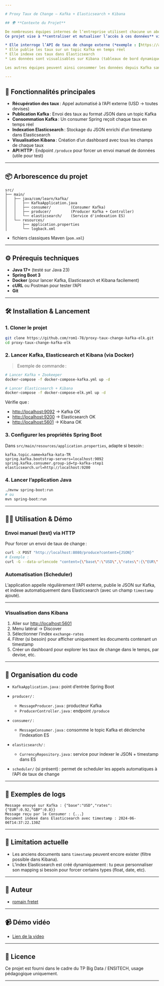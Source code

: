 ```yaml
---

# Proxy Taux de Change – Kafka + Elasticsearch + Kibana

## 🌍 **Contexte du Projet**

De nombreuses équipes internes de l’entreprise utilisent chacune un abonnement à une API de taux de change externe, ce qui génère des coûts importants.
Ce projet vise à **centraliser et mutualiser l’accès à ces données** via une application intermédiaire ("proxy") :

* Elle interroge l’API de taux de change externe (*exemple : [https://api.exchangerate-api.com/v4/latest/USD](https://api.exchangerate-api.com/v4/latest/USD)*)
* Elle publie les taux sur un topic Kafka en temps réel
* Elle indexe ces taux dans Elasticsearch
* Les données sont visualisables sur Kibana (tableaux de bord dynamiques)

Les autres équipes peuvent ainsi consommer les données depuis Kafka sans accès direct à l’API externe.

---
```


## 🚀 **Fonctionnalités principales**

* **Récupération des taux** : Appel automatisé à l’API externe (USD -> toutes devises)
* **Publication Kafka** : Envoi des taux au format JSON dans un topic Kafka
* **Consommation Kafka** : Un consumer Spring reçoit chaque taux en temps réel
* **Indexation Elasticsearch** : Stockage du JSON enrichi d’un timestamp dans Elasticsearch
* **Visualisation Kibana** : Création d’un dashboard avec tous les champs de chaque taux
* **API HTTP** : Endpoint `/produce` pour forcer un envoi manuel de données (utile pour test)

---

## 📦 **Arborescence du projet**

```
src/
├── main/
│   ├── java/com/learn/kafka/
│   │   ├── KafkaApplication.java
│   │   ├── consumer/         (Consumer Kafka)
│   │   ├── producer/         (Producer Kafka + Controller)
│   │   └── elasticsearch/    (Service d'indexation ES)
│   └── resources/
│       ├── application.properties
│       └── logback.xml
```

* fichiers classiques Maven (`pom.xml`)

---

## ⚙️ **Prérequis techniques**

* **Java 17+** (testé sur Java 23)
* **Spring Boot 3**
* **Docker** (pour lancer Kafka, Elasticsearch et Kibana facilement)
* **cURL** ou Postman pour tester l’API
* **Git**

---

## 🛠️ **Installation & Lancement**

### 1. **Cloner le projet**

```bash
git clone https://github.com/rom1-78/proxy-taux-change-kafka-elk.git
cd proxy-taux-change-kafka-elk
```

### 2. **Lancer Kafka, Elasticsearch et Kibana (via Docker)**

> Exemple de commande :

```bash
# Lancer Kafka + Zookeeper
docker-compose -f docker-compose-kafka.yml up -d

# Lancer Elasticsearch + Kibana
docker-compose -f docker-compose-elk.yml up -d
```

Vérifie que :

* [http://localhost:9092](http://localhost:9092) → Kafka OK
* [http://localhost:9200](http://localhost:9200) → Elasticsearch OK
* [http://localhost:5601](http://localhost:5601) → Kibana OK

### 3. **Configurer les propriétés Spring Boot**

Dans `src/main/resources/application.properties`, adapte si besoin :

```properties
kafka.topic.name=kafka-kata-TR
spring.kafka.bootstrap-servers=localhost:9092
spring.kafka.consumer.group-id=tp-kafka-step1
elasticsearch.url=http://localhost:9200
```

### 4. **Lancer l’application Java**

```bash
./mvnw spring-boot:run
# ou
mvn spring-boot:run
```

---

## 👨‍💻 **Utilisation & Démo**

### **Envoi manuel (test) via HTTP**

Pour forcer un envoi de taux de change :

```bash
curl -X POST "http://localhost:8080/produce?content={JSON}"
# Exemple :
curl -G --data-urlencode "content={\"base\":\"USD\",\"rates\":{\"EUR\":0.92,\"GBP\":0.8}}" http://localhost:8080/produce
```

### **Automatisation (Scheduler)**

L’application appelle régulièrement l’API externe, publie le JSON sur Kafka, et indexe automatiquement dans Elasticsearch (avec un champ `timestamp` ajouté).

---

### **Visualisation dans Kibana**

1. Aller sur [http://localhost:5601](http://localhost:5601)
2. Menu latéral → Discover
3. Sélectionner l’index `exchange-rates`
4. Filtrer (si besoin) pour afficher uniquement les documents contenant un timestamp
5. Créer un dashboard pour explorer les taux de change dans le temps, par devise, etc.

---

## 📝 **Organisation du code**

* `KafkaApplication.java` : point d’entrée Spring Boot
* `producer/` :

  * `MessageProducer.java` : producteur Kafka
  * `ProducerController.java` : endpoint `/produce`
* `consumer/` :

  * `MessageConsumer.java` : consomme le topic Kafka et déclenche l’indexation ES
* `elasticsearch/` :

  * `CurrencyRepository.java` : service pour indexer le JSON + timestamp dans ES
* `scheduler/` (si présent) : permet de scheduler les appels automatiques à l’API de taux de change

---

## 📸 **Exemples de logs**

```
Message envoyé sur Kafka : {"base":"USD","rates":{"EUR":0.92,"GBP":0.8}}
Message reçu par le Consumer : {...}
Document indexé dans Elasticsearch avec timestamp : 2024-06-06T14:37:22.130Z
```

---

## 🧹 **Limitation actuelle**

* Les anciens documents sans `timestamp` peuvent encore exister (filtre possible dans Kibana).
* L’index Elasticsearch est créé dynamiquement : tu peux personnaliser son mapping si besoin pour forcer certains types (float, date, etc).

---

## 👤 **Auteur**

* [romain fretet](https://github.com/rom1-78)

---

## 📹 **Démo vidéo**

* [Lien de la video](https://teams.microsoft.com/l/meetingrecap?driveId=b%21QtvLuYD26keJMy-OHu4WqnvoNhtwGW5Ao3RpkO4gaelzm4Jf9CnbRoTCuk4V2J1o&driveItemId=01VZ6VELBC4APYHEXLDFBLWFLUV6FIKNGF&sitePath=https%3A%2F%2Fensup-my.sharepoint.com%2F%3Av%3A%2Fg%2Fpersonal%2Fromain_fretet_ensitech_eu%2FESLgH4OS6xlCuxV0r4qFNMUBSkD4nTK7TnyrQtTJ0KGEsw&fileUrl=https%3A%2F%2Fensup-my.sharepoint.com%2Fpersonal%2Fromain_fretet_ensitech_eu%2FDocuments%2FEnregistrements%2FR%25C3%25A9union%2520avec%2520Romain%2520FRETET-20250608_195719-Enregistrement%2520de%2520la%2520r%25C3%25A9union.mp4%3Fweb%3D1&threadId=19%3Ameeting_ZjBiZjFlZDEtMzk5Mi00ZTg2LTk1NDctMWZlN2Y1NWU1MzMy%40thread.v2&organizerId=8733381d-cb88-4a87-9f10-3f0ee85a2b9d&tenantId=9840a2a0-6ae1-4688-b03d-d2ec291be0f9&callId=4136a3d2-d079-4db0-9284-4b6399bb18af&threadType=Meeting&meetingType=MeetNow&subType=RecapSharingLink_RecapCore)

---

## 📄 **Licence**

Ce projet est fourni dans le cadre du TP Big Data / ENSITECH, usage pédagogique uniquement.

---

